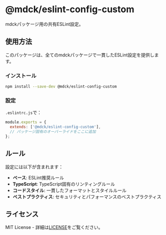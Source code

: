 # @mdck/eslint-config-custom

mdckパッケージ用の共有ESLint設定。

## 使用方法

このパッケージは、全てのmdckパッケージで一貫したESLint設定を提供します。

### インストール

```bash
npm install --save-dev @mdck/eslint-config-custom
```

### 設定

`.eslintrc.js`で：

```javascript
module.exports = {
  extends: ['@mdck/eslint-config-custom'],
  // パッケージ固有のオーバーライドをここに追加
};
```

## ルール

設定には以下が含まれます：

- **ベース**: ESLint推奨ルール
- **TypeScript**: TypeScript固有のリンティングルール
- **コードスタイル**: 一貫したフォーマットとスタイルルール
- **ベストプラクティス**: セキュリティとパフォーマンスのベストプラクティス

## ライセンス

MIT License - 詳細は[LICENSE](../../LICENSE)をご覧ください。